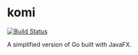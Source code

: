 # komi
[![Build Status](https://travis-ci.com/DerYeger/komi-java.svg?token=juB9bV6tFyoA5v7Hx1o4&branch=master)](https://travis-ci.com/DerYeger/komi-java)

A simplified version of Go built with JavaFX.
